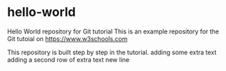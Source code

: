 # hello-world
Hello World repository for Git tutorial
This is an example repository for the Git tutoial on https://www.w3schools.com

This repository is built step by step in the tutorial.
adding some extra text 
adding a second row of extra text
new line
